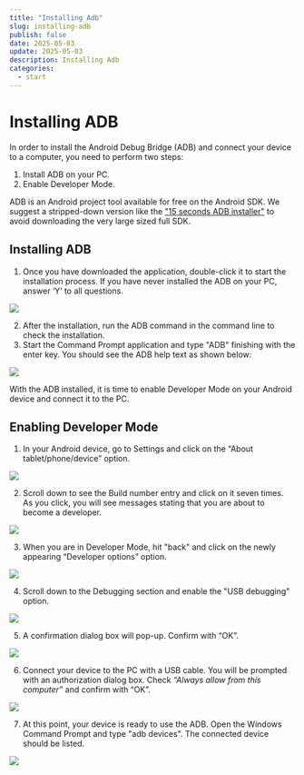 ```yaml
---
title: "Installing Adb"
slug: installing-adb
publish: false
date: 2025-05-03
update: 2025-05-03
description: Installing Adb
categories:
  - start
---
```


Installing ADB
==============

In order to install the Android Debug Bridge (ADB) and connect your device to a computer, you need to perform two steps:

1. Install ADB on your PC.
2. Enable Developer Mode.

ADB is an Android project tool available for free on the Android SDK. We suggest a stripped-down version like the ["15 seconds ADB installer"](https://forum.xda-developers.com/t/official-tool-windows-adb-fastboot-and-drivers-15-seconds-adb-installer-v1-4-3.2588979/) to avoid downloading the very large sized full SDK.

Installing ADB
--------------

1. Once you have downloaded the application, double-click it to start the installation process. If you have never installed the ADB on your PC, answer ‘Y’ to all questions.

![](https://static.helpjuice.com/helpjuice_production/uploads/upload/image/23821/direct/1731406120254/installing-and-using-adb_1.jpg)

2. After the installation, run the ADB command in the command line to check the installation.
3. Start the Command Prompt application and type "ADB" finishing with the enter key. You should see the ADB help text as shown below:

![](https://static.helpjuice.com/helpjuice_production/uploads/upload/image/23821/direct/1731406155292/installing-and-using-adb_2.jpg)

With the ADB installed, it is time to enable Developer Mode on your Android device and connect it to the PC.

Enabling Developer Mode
-----------------------

1. In your Android device, go to Settings and click on the “About tablet/phone/device” option.

![](https://static.helpjuice.com/helpjuice_production/uploads/upload/image/23821/direct/1731406251920/installing-and-using-adb_3.jpg)

2. Scroll down to see the Build number entry and click on it seven times. As you click, you will see messages stating that you are about to become a developer.

![](https://static.helpjuice.com/helpjuice_production/uploads/upload/image/23821/direct/1731406267973/installing-and-using-adb_4.jpg)

3. When you are in Developer Mode, hit "back" and click on the newly appearing “Developer options” option.

![](https://static.helpjuice.com/helpjuice_production/uploads/upload/image/23821/direct/1731406298383/installing-and-using-adb_5.jpg)

4. Scroll down to the Debugging section and enable the "USB debugging" option.

![](https://static.helpjuice.com/helpjuice_production/uploads/upload/image/23821/direct/1731406312362/installing-and-using-adb_6.jpg)

5. A confirmation dialog box will pop-up. Confirm with “OK”.

![](https://static.helpjuice.com/helpjuice_production/uploads/upload/image/23821/direct/1731406340734/installing-and-using-adb_7.jpg)

6. Connect your device to the PC with a USB cable. You will be prompted with an authorization dialog box. Check *“Always allow from this computer”* and confirm with “OK”.

![](https://static.helpjuice.com/helpjuice_production/uploads/upload/image/23821/direct/1731406364215/installing-and-using-adb_8.jpg)

7. At this point, your device is ready to use the ADB. Open the Windows Command Prompt and type "adb devices". The connected device should be listed.

![](https://static.helpjuice.com/helpjuice_production/uploads/upload/image/23821/direct/1731406396039/installing-and-using-adb_9.jpg)
